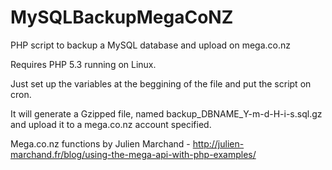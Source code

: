 MySQLBackupMegaCoNZ
===================

PHP script to backup a MySQL database and upload on mega.co.nz

Requires PHP 5.3 running on Linux.

Just set up the variables at the beggining of the file and put the script on cron.

It will generate a Gzipped file, named backup_DBNAME_Y-m-d-H-i-s.sql.gz and upload it to a mega.co.nz account specified.

Mega.co.nz functions by Julien Marchand - http://julien-marchand.fr/blog/using-the-mega-api-with-php-examples/
